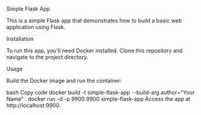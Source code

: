 Simple Flask App

This is a simple Flask app that demonstrates how to build a basic web application using Flask.

Installation

To run this app, you'll need Docker installed. Clone this repository and navigate to the project directory.

Usage

Build the Docker image and run the container:

bash
Copy code
docker build -t simple-flask-app --build-arg author="Your Name" .
docker run -d -p 9900:9900 simple-flask-app
Access the app at http://localhost:9900.